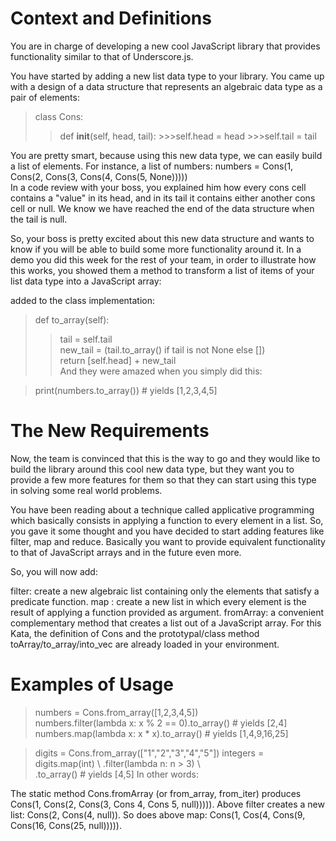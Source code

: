 <h1>Context and Definitions</h1>
You are in charge of developing a new cool JavaScript library that provides functionality similar to that of Underscore.js.

You have started by adding a new list data type to your library. You came up with a design of a data structure that represents an algebraic data type as a pair of elements:

>class Cons:
  >>def __init__(self, head, tail):
    >>>self.head = head
    >>>self.tail = tail  

You are pretty smart, because using this new data type, we can easily build a list of elements. For instance, a list of numbers:
numbers = Cons(1, Cons(2, Cons(3, Cons(4, Cons(5, None)))))  
In a code review with your boss, you explained him how every cons cell contains a "value" in its head, and in its tail it contains either another cons cell or null. We know we have reached the end of the data structure when the tail is null.

So, your boss is pretty excited about this new data structure and wants to know if you will be able to build some more functionality around it. In a demo you did this week for the rest of your team, in order to illustrate how this works, you showed them a method to transform a list of items of your list data type into a JavaScript array:

added to the class implementation:
  >def to_array(self):  
  >>tail = self.tail  
  >>new_tail = (tail.to_array() if tail is not None else [])  
  >>return [self.head] + new_tail  
And they were amazed when you simply did this:

>print(numbers.to_array())  # yields [1,2,3,4,5]
<h1>The New Requirements</h1>
Now, the team is convinced that this is the way to go and they would like to build the library around this cool new data type, but they want you to provide a few more features for them so that they can start using this type in solving some real world problems.

You have been reading about a technique called applicative programming which basically consists in applying a function to every element in a list. So, you gave it some thought and you have decided to start adding features like filter, map and reduce. Basically you want to provide equivalent functionality to that of JavaScript arrays and in the future even more.

So, you will now add:

filter: create a new algebraic list containing only the elements that satisfy a predicate function.
map : create a new list in which every element is the result of applying a function provided as argument.
fromArray: a convenient complementary method that creates a list out of a JavaScript array.
For this Kata, the definition of Cons and the prototypal/class method toArray/to_array/into_vec are already loaded in your environment.

<h1>Examples of Usage</h1>  

>numbers = Cons.from_array([1,2,3,4,5])  
>numbers.filter(lambda x: x % 2 == 0).to_array()  # yields [2,4]  
>numbers.map(lambda x: x * x).to_array()  # yields [1,4,9,16,25]  

>digits = Cons.from_array(["1","2","3","4","5"])
>integers = digits.map(int) \ 
                 .filter(lambda n: n > 3) \  
                 .to_array()  # yields [4,5]
In other words:

The static method Cons.fromArray (or from_array, from_iter) produces Cons(1, Cons(2, Cons(3, Cons 4, Cons 5, null))))).
Above filter creates a new list: Cons(2, Cons(4, null)).
So does above map: Cons(1, Cos(4, Cons(9, Cons(16, Cons(25, null))))).
